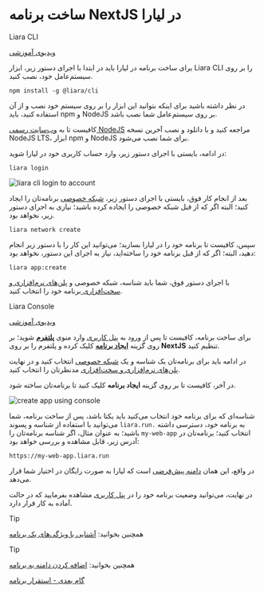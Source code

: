 # ساخت برنامه NextJS در لیارا

Liara CLI

[ویدیوی آموزشی](https://files.liara.ir/liara/nodejs/nodejs-cli.mp4)

برای ساخت برنامه در لیارا باید در ابتدا با اجرای دستور زیر، ابزار Liara CLI را بر روی سیستم‌عامل خود، نصب کنید. 

```
npm install -g @liara/cli
```

در نظر داشته باشید برای اینکه بتوانید این ابزار را بر روی سیستم خود نصب و از آن استفاده کنید، باید npm و NodeJS بر روی سیستم‌عامل شما نصب باشد.

کافیست تا به [وب‌سایت رسمی NodeJS](https://nodejs.org) مراجعه کنید و با دانلود و نصب آخرین نسخه NodeJS LTS، ابزار npm و NodeJS برای شما نصب می‌شود.

در ادامه، بایستی با اجرای دستور زیر، وارد حساب کاربری خود در لیارا شوید:

```
liara login
```

![liara cli login to account](https://files.liara.ir/liara/docs/liaracli-login.gif)


بعد از انجام کار فوق، بایستی با اجرای دستور زیر، [شبکه خصوصی](../../../details/private-networks.md) برنامه‌تان را ایجاد کنید؛ البته اگر که از قبل شبکه خصوصی را ایجاده کرده باشید؛ نیازی به اجرای دستور زیر، نخواهد بود.

```
liara network create 
```


سپس، کافیست تا برنامه خود را در لیارا بسازید؛ می‌توانید این کار را با دستور زیر انجام دهید، البته؛ اگر که از قبل برنامه خود را ساخته‌اید، نیاز به اجرای این دستور، نخواهد بود:

```
liara app:create
```

با اجرای دستور فوق، شما باید شناسه، شبکه خصوصی و [پلن‌های نرم‌افزاری و سخت‌افزاری ](../../../details/plans/about.md) برنامه خود را انتخاب کنید.

Liara Console 

[ویدیوی آموزشی](https://files.liara.ir/liara/nodejs/nodejs-desktop.mp4)

برای ساخت برنامه، کافیست تا پس از ورود به [پنل کاربری](https://console.liara.ir) وارد منوی [**پلتفرم**](https://console.liara.ir/apps) شوید؛ بر روی گزینه [**ایجاد برنامه**](https://console.liara.ir/apps/create) کلیک کرده و پلتفرم را بر روی **NextJS** تنظیم کنید.

در ادامه باید برای برنامه‌تان یک شناسه و یک [شبکه خصوصی](../../../details/private-networks.md) انتخاب کنید و در نهایت [پلن‌های نرم‌افزاری و سخت‌افزاری](../../../details/plans/about.md) مدنظرتان را انتخاب کنید. 

در آخر، کافیست تا بر روی گزینه **ایجاد برنامه** کلیک کنید تا برنامه‌تان ساخته شود.

![create app using console](https://files.liara.ir/liara/docs/create-nextjs-app-using-console.gif)

شناسه‌ای که برای برنامه خود انتخاب می‌کنید باید یکتا باشد، پس از ساخت برنامه، شما می‌توانید با استفاده از شناسه و پسوند `liara.run.` به برنامه خود، دسترسی داشته باشید؛ به عنوان مثال، اگر شناسه برنامه‌تان را `my-web-app` انتخاب کنید؛ برنامه‌تان در آدرس زیر، قابل مشاهده و بررسی خواهد بود:

```
https://my-web-app.liara.run
```
در واقع، این همان [دامنه پیش‌فرضی](../../../domains/default-subdomain.md) است که لیارا به صورت رایگان در اختیار شما قرار می‌دهد.

در نهایت، می‌توانید وضعیت برنامه خود را در [پنل کاربری](https://console.liara.ir) مشاهده بفرمایید که در حالت آماده به کار قرار دارد.


> [!TIP]
> همچنین بخوانید: [آشنایی با ویژگی‌های یک برنامه](../../../details/about.md)

> [!TIP]
> همچنین بخوانید: [اضافه کردن دامنه به برنامه](../../../domains/about.md)

[گام بعدی - استقرار برنامه](./deploy-app.md)